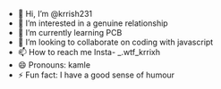 - 👋 Hi, I’m @krrish231
- 👀 I’m interested in a genuine relationship
- 🌱 I’m currently learning PCB
- 💞️ I’m looking to collaborate on coding with javascript
- 📫 How to reach me Insta- _.wtf_krrixh
- 😄 Pronouns: kamle
- ⚡ Fun fact: I have a good sense of humour

<!---
krrish231/krrish231 is a ✨ special ✨ repository because its `README.md` (this file) appears on your GitHub profile.
You can click the Preview link to take a look at your changes.
--->
